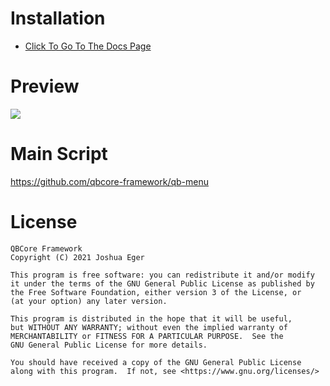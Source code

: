 

# Installation
* [Click To Go To The Docs Page](https://hasib.gitbook.io/home/docs/rpg-menu)
# Preview
![](https://github.com/Haaasib/img/blob/main/2023-04-27%2018-30-48.gif)
# Main Script
https://github.com/qbcore-framework/qb-menu

# License

    QBCore Framework
    Copyright (C) 2021 Joshua Eger

    This program is free software: you can redistribute it and/or modify
    it under the terms of the GNU General Public License as published by
    the Free Software Foundation, either version 3 of the License, or
    (at your option) any later version.

    This program is distributed in the hope that it will be useful,
    but WITHOUT ANY WARRANTY; without even the implied warranty of
    MERCHANTABILITY or FITNESS FOR A PARTICULAR PURPOSE.  See the
    GNU General Public License for more details.

    You should have received a copy of the GNU General Public License
    along with this program.  If not, see <https://www.gnu.org/licenses/>
